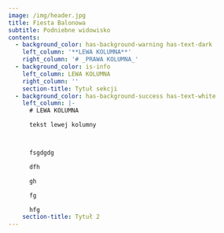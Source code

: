 ```yaml
---
image: /img/header.jpg
title: Fiesta Balonowa
subtitle: Podniebne widowisko
contents:
  - background_color: has-background-warning has-text-dark
    left_column: '**LEWA KOLUMNA**'
    right_column: '# _PRAWA KOLUMNA_'
  - background_color: is-info
    left_column: LEWA KOLUMNA
    right_column: ''
    section-title: Tytuł sekcji
  - background_color: has-background-success has-text-white
    left_column: |-
      # LEWA KOLUMNA

      tekst lewej kolumny



      fsgdgdg

      dfh

      gh

      fg

      hfg
    section-title: Tytuł 2
---
```


